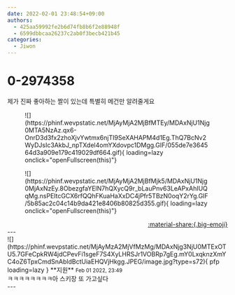 ```yaml
---
date: 2022-02-01 23:48:54+09:00
authors:
  - 425aa59992fe2b6d74fb8b6f2e88948f
  - 6599dbbcaa26237c2ab0f3becb421b45
categories:
  - Jiwon
---
```


# 0-2974358

<div class="post-container" markdown="1">
<div class="content-container md-sidebar__scrollwrap" markdown="1">

제가 진짜 좋아하는 짤이 있는데 특별히 메건만 알려줄게요
<figure markdown="1">
![](https://phinf.wevpstatic.net/MjAyMjA2MjBfMTEy/MDAxNjU1Njg0MTA5NzAz.qx6-OnrD3d3fx2zhoXjvYwtmx6njTI9SeXAHAPM4d1Eg.ThQ7BcNv2WyDJsIc3AkbJ_npTXdel4omYXdovpc1DMgg.GIF/055de7e364564d3a909e179c419029df664.gif){ loading=lazy onclick="openFullscreen(this)"}
</figure>

<figure markdown="1">
![](https://phinf.wevpstatic.net/MjAyMjA2MjBfMjk5/MDAxNjU1Njg0MjAxNzEy.8ObezgfaYElN7hQXycQ9r_bLauPnv63LeAPxAhIUQqMg.nsPEltcGCX6rfQQhFKuaHaXxDC4jPfr5TBzN0oqY2rYg.GIF/5b85ac2c04c14b9da421e8406b80825d355.gif){ loading=lazy onclick="openFullscreen(this)"}
</figure>


</div>
</div>

<div style="text-align: right;" markdown="1">
<a href="https://weverse.io/fromis9/fanpost/0-2974358" style="text-align: right;">:material-share:{.big-emoji}</a>
</div>
---

<div class="comments-container md-sidebar__scrollwrap" markdown="1">
<div class="comment" markdown="1">
<div class='id-container' markdown="1">
![](https://phinf.wevpstatic.net/MjAyMzA2MjVfMzMg/MDAxNjg3NjU0MTExOTU5.7GFeCpkRW4jdCPevFi1sgeF7S4XyLHRSJr1VOBRp7gEg.mY0LxqknzXmYC4oZ6TpxCmdSnAbldBctUiaEHQVjHkgg.JPEG/image.jpg?type=s72){ pfp loading=lazy }
**<span class="artist">지원</span>** <small>Feb 01 2022, 23:49</small><br>
</div>
<div class='comment-body' markdown="1">
ㅋㅋㅋㅋㅋㅋㅋㅋ아 스키장 또 가고싶다
</div>
</div>
</div>
---

